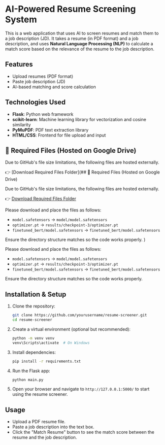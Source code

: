 # AI-Powered Resume Screening System

This is a web application that uses AI to screen resumes and match them to a job description (JD). It takes a resume (in PDF format) and a job description, and uses **Natural Language Processing (NLP)** to calculate a match score based on the relevance of the resume to the job description.

## Features
- Upload resumes (PDF format)
- Paste job description (JD)
- AI-based matching and score calculation

## Technologies Used
- **Flask**: Python web framework
- **scikit-learn**: Machine learning library for vectorization and cosine similarity
- **PyMuPDF**: PDF text extraction library
- **HTML/CSS**: Frontend for file upload and input

## 🔗 Required Files (Hosted on Google Drive)

Due to GitHub's file size limitations, the following files are hosted externally.

👉 [Download Required Files Folder](## 🔗 Required Files (Hosted on Google Drive)

Due to GitHub's file size limitations, the following files are hosted externally.

👉 [Download Required Files Folder](https://drive.google.com/drive/folders/1n_RCxtpPpyPrjjASGV4YTBwLX9JIhrub?usp=sharing)

Please download and place the files as follows:

- `model.safetensors` → `model/model.safetensors`
- `optimizer.pt` → `results/checkpoint-3/optimizer.pt`
- `finetuned_bert/model.safetensors` → `finetuned_bert/model.safetensors`

Ensure the directory structure matches so the code works properly.
)

Please download and place the files as follows:

- `model.safetensors` → `model/model.safetensors`
- `optimizer.pt` → `results/checkpoint-3/optimizer.pt`
- `finetuned_bert/model.safetensors` → `finetuned_bert/model.safetensors`

Ensure the directory structure matches so the code works properly.

## Installation & Setup

1. Clone the repository:
    ```bash
    git clone https://github.com/yourusername/resume-screener.git
    cd resume-screener
    ```

2. Create a virtual environment (optional but recommended):
    ```bash
    python -m venv venv
    venv\Scripts\activate  # On Windows
    ```

3. Install dependencies:
    ```bash
    pip install -r requirements.txt
    ```

4. Run the Flask app:
    ```bash
    python main.py
    ```

5. Open your browser and navigate to `http://127.0.0.1:5000/` to start using the resume screener.

## Usage
- Upload a PDF resume file.
- Paste a job description into the text box.
- Click the "Match Resume" button to see the match score between the resume and the job description.
